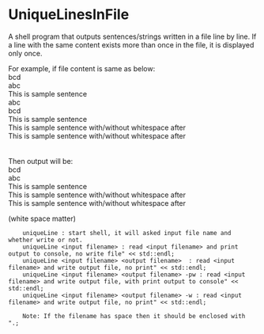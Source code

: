 # UniqueLinesInFile
A shell program that outputs sentences/strings written in a file line by line. If a line with the same content exists more than once in the file, it is displayed only once.

For example, 
if file content is same as below:<br>
bcd<br>
abc<br>
This is sample sentence<br>
abc<br>
bcd<br>
This is sample sentence<br>
This is sample sentence with/without whitespace after   <br>
This is sample sentence with/without whitespace after<br>
<br>
<br>
Then output will be:<br>
bcd<br>
abc<br>
This is sample sentence<br>
This is sample sentence with/without whitespace after   <br>
This is sample sentence with/without whitespace after<br>

(white space matter)<br>

        uniqueLine : start shell, it will asked input file name and whether write or not.
        uniqueLine <input filename> : read <input filename> and print output to console, no write file" << std::endl;
        uniqueLine <input filename> <output filename>  : read <input filename> and write output file, no print" << std::endl;
        uniqueLine <input filename> <output filename> -pw : read <input filename> and write output file, with print output to console" << std::endl;
        uniqueLine <input filename> <output filename> -w : read <input filename> and write output file, no print" << std::endl;
       
	    Note: If the filename has space then it should be enclosed with ".;
